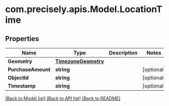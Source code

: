
# com.precisely.apis.Model.LocationTime

## Properties

Name | Type | Description | Notes
------------ | ------------- | ------------- | -------------
**Geometry** | [**TimezoneGeometry**](TimezoneGeometry.md) |  | 
**PurchaseAmount** | **string** |  | [optional] 
**ObjectId** | **string** |  | [optional] 
**Timestamp** | **string** |  | [optional] 

[[Back to Model list]](../README.md#documentation-for-models)
[[Back to API list]](../README.md#documentation-for-api-endpoints)
[[Back to README]](../README.md)

